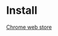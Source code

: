 # Install

[Chrome web store](https://chrome.google.com/webstore/detail/preencher-formul%C3%A1rios/mkkfnafkfedniajmppmafeaaihhcbejb?hl=pt-BR)


<!--
1- Clone this repository

2- Extract folder

3- Open Google Chrome `chrome://extensions`

4- Change to "Developer mode"

5- Click in "Load unpacked extension" and import folder
-->
